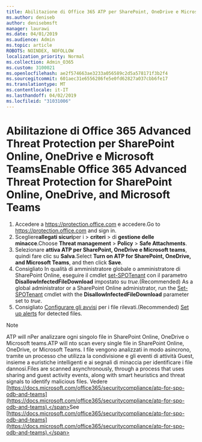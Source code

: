 ```yaml
---
title: Abilitazione di Office 365 ATP per SharePoint, OneDrive e Microsoft Teams
ms.author: deniseb
author: denisebmsft
manager: laurawi
ms.date: 04/01/2019
ms.audience: Admin
ms.topic: article
ROBOTS: NOINDEX, NOFOLLOW
localization_priority: Normal
ms.collection: Admin_O365
ms.custom: 3100021
ms.openlocfilehash: ae2f574663ae3233a056589c2d5a578171f3b2f4
ms.sourcegitcommit: 601aec31e6556286fe5e0fd62827a037cbb6fe17
ms.translationtype: MT
ms.contentlocale: it-IT
ms.lasthandoff: 04/02/2019
ms.locfileid: "31031006"
---
```

# <a name="enable-office-365-advanced-threat-protection-for-sharepoint-online-onedrive-and-microsoft-teams"></a><span data-ttu-id="95559-102">Abilitazione di Office 365 Advanced Threat Protection per SharePoint Online, OneDrive e Microsoft Teams</span><span class="sxs-lookup"><span data-stu-id="95559-102">Enable Office 365 Advanced Threat Protection for SharePoint Online, OneDrive, and Microsoft Teams</span></span>

1. <span data-ttu-id="95559-103">Accedere a https://protection.office.com e accedere.</span><span class="sxs-lookup"><span data-stu-id="95559-103">Go to https://protection.office.com and sign in.</span></span>
2. <span data-ttu-id="95559-104">Scegliere**allegati sicuri**per i > **criteri** > di **gestione delle minacce**.</span><span class="sxs-lookup"><span data-stu-id="95559-104">Choose **Threat management** > **Policy** > **Safe Attachments**.</span></span>
3. <span data-ttu-id="95559-105">Selezionare **attiva ATP per SharePoint, OneDrive e Microsoft teams**, quindi fare clic su **Salva**.</span><span class="sxs-lookup"><span data-stu-id="95559-105">Select **Turn on ATP for SharePoint, OneDrive, and Microsoft Teams**, and then click **Save**.</span></span>
4. <span data-ttu-id="95559-106">Consigliato In qualità di amministratore globale o amministratore di SharePoint Online, eseguire il cmdlet [set-SPOTenant](https://docs.microsoft.com/powershell/module/sharepoint-online/Set-SPOTenant?view=sharepoint-ps) con il parametro **DisallowInfectedFileDownload** impostato su *true*.</span><span class="sxs-lookup"><span data-stu-id="95559-106">(Recommended) As a global administrator or a SharePoint Online administrator, run the [Set-SPOTenant](https://docs.microsoft.com/powershell/module/sharepoint-online/Set-SPOTenant?view=sharepoint-ps) cmdlet with the **DisallowInfectedFileDownload** parameter set to *true*.</span></span>
5. <span data-ttu-id="95559-107">Consigliato [Configurare gli avvisi](https://docs.microsoft.com/office365/securitycompliance/turn-on-atp-for-spo-odb-and-teams#set-up-alerts-for-detected-files) per i file rilevati.</span><span class="sxs-lookup"><span data-stu-id="95559-107">(Recommended) [Set up alerts](https://docs.microsoft.com/office365/securitycompliance/turn-on-atp-for-spo-odb-and-teams#set-up-alerts-for-detected-files) for detected files.</span></span>

> [!NOTE]
> <span data-ttu-id="95559-108">ATP will nPer analizzare ogni singolo file in SharePoint Online, OneDrive o Microsoft teams.</span><span class="sxs-lookup"><span data-stu-id="95559-108">ATP will nto scan every single file in SharePoint Online, OneDrive, or Microsoft Teams.</span></span> <span data-ttu-id="95559-109">I file vengono analizzati in modo asincrono, tramite un processo che utilizza la condivisione e gli eventi di attività Guest, insieme a euristiche intelligenti e ai segnali di minaccia per identificare i file dannosi.</span><span class="sxs-lookup"><span data-stu-id="95559-109">Files are scanned asynchronously, through a process that uses sharing and guest activity events, along with smart heuristics and threat signals to identify malicious files.</span></span> <span data-ttu-id="95559-110">Vedere [https://docs.microsoft.com/office365/securitycompliance/atp-for-spo-odb-and-teams](https://docs.microsoft.com/office365/securitycompliance/atp-for-spo-odb-and-teams).</span><span class="sxs-lookup"><span data-stu-id="95559-110">See [https://docs.microsoft.com/office365/securitycompliance/atp-for-spo-odb-and-teams](https://docs.microsoft.com/office365/securitycompliance/atp-for-spo-odb-and-teams).</span></span>